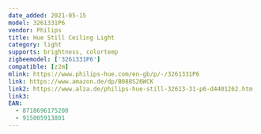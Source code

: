 ```yaml
---
date_added: 2021-05-15
model: 3261331P6
vendor: Philips
title: Hue Still Ceiling Light
category: light
supports: brightness, colortemp
zigbeemodel: ['3261331P6']
compatible: [z2m]
mlink: https://www.philips-hue.com/en-gb/p/-/3261331P6
link: https://www.amazon.de/dp/B088S26WCK
link2: https://www.alza.de/philips-hue-still-32613-31-p6-d4401262.htm
link3: 
EAN: 
  - 8718696175200
  - 915005913801
---
```

